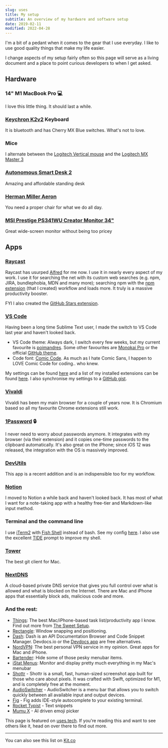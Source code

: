 ```yaml
---
slug: uses
title: My setup
subtitle: An overview of my hardware and software setup
date: 2019-02-11
modified: 2022-04-28
---
```


I'm a bit of a pedant when it comes to the gear that I use everyday. I like to use good quality things that make my life easier.

I change aspects of my setup fairly often so this page will serve as a living document and a place to point curious developers to when I get asked.

## Hardware

### 14" M1 MacBook Pro 💻

I love this little thing. It should last a while.

### [Keychron K2v2](https://keychron.in/keychron-k2-v2/) Keyboard

It is bluetooth and has Cherry MX Blue switches. What's not to love.

### Mice

I alternate between the [Logitech Vertical mouse](https://www.logitech.com/en-us/product/mx-vertical-ergonomic-mouse) and the [Logitech MX Master 3](http://amzn.eu/iGzdIg0)

### [Autonomous Smart Desk 2](https://www.autonomous.ai/standing-desks/smartdesk-2-home)

Amazing and affordable standing desk

### [Herman Miller Aeron](https://www.hermanmiller.com/en_gb/products/seating/office-chairs/aeron-chairs/)

You need a proper chair for what we do all day.

### [MSI Prestige PS341WU Creator Monitor 34"](https://www.msi.com/Content-Creation-Monitor/Prestige-PS341WU)

Great wide-screen monitor without being too pricey

## Apps

### [Raycast](https://raycast.com/)

Raycast has usurped [Alfred](https://www.alfredapp.com) for me now. I use it in nearly every aspect of my work. I use it for searching the net with its custom web searches (e.g. npm, JIRA, bundlephobia, MDN and many more); searching npm with the [npm extension](https://www.raycast.com/mrmartineau/search-npm) (that I created) workflow and loads more. It truly is a massive productivity booster.

FYI I also created the [GitHub Stars extension](https://www.raycast.com/mrmartineau/search-github-stars).

### [VS Code](https://code.visualstudio.com/)

Having been a long time Sublime Text user, I made the switch to VS Code last year and haven't looked back.

- VS Code theme: Always dark, I switch every few weeks, but my current favourite is [poimandres](https://marketplace.visualstudio.com/items?itemName=pmndrs.pmndrs). Some other favourites are [Monokai Pro](https://monokai.pro/) or the official [GitHub theme](https://marketplace.visualstudio.com/items?itemName=GitHub.github-vscode-theme).
- Code font: [Comic Code](https://tosche.net/fonts/comic-code). As much as I hate Comic Sans, I happen to LOVE Comic Code for coding.. who knew.

My settings can be found [here](https://gist.github.com/mrmartineau/ea3b428124bc1e31cd46dfa55469d781) and a list of my installed extensions can be found [here](https://gist.github.com/mrmartineau/28ef03c53275ea468e470532d6d20449). I also synchronise my settings to a [GitHub gist](https://gist.github.com/mrmartineau/425776a08d001fa9912119a9084ac9aa).

### [Vivaldi](https://vivaldi.com/)

Vivaldi has been my main browser for a couple of years now. It is Chromium based so all my favourite Chrome extensions still work.

### [1Password](https://1password.com/) 🔒

I never need to worry about passwords anymore. It integrates with my browser (via their extension) and it copies one-time passwords to the clipboard automatically. It's also great on the iPhone; since iOS 12 was released, the integration with the OS is massively improved.

### [DevUtils](https://devutils.app/?ref=zander)

This app is a recent addition and is an indispensible too for my workflow.

### [Notion](https://notion.so/)

I moved to Notion a while back and haven't looked back. It has most of what I want for a note-taking app with a healthy free-tier and Markdown-like input method.

### Terminal and the command line

I use [iTerm2](https://www.iterm2.com/) with [Fish Shell](https://fishshell.com/) instead of bash. See my config [here](https://github.com/mrmartineau/fish/blob/master/config.fish). I also use the excellent [TIDE](https://github.com/IlanCosman/tide) prompt to improve my shell.

### [Tower](https://www.git-tower.com/mac)

The best git client for Mac.

### [NextDNS](https://www.nextdns.io/)

A cloud-based private DNS service that gives you full control over what is allowed and what is blocked on the Internet. There are Mac and iPhone apps that essentially block ads, malicious code and more.

### And the rest:

- [Things](https://culturedcode.com/things/): The best Mac/iPhone-based task list/productivity app I know. Find out more from [The Sweet Setup](https://thesweetsetup.com/apps/best-personal-gtd-app-suite/).
- [Rectangle](https://rectangleapp.com/): Window snapping and positioning.
- [Dash](https://kapeli.com/dash): Dash is an API Documentation Browser and Code Snippet Manager. Devdocs.io or the [Devdocs app](https://devdocs.egoist.rocks/) are free alternatives.
- [NordVPN](https://nordvpn.com/): The best personal VPN service in my opinion. Great apps for Mac and iPhone.
- [Bartender](https://www.macbartender.com/): Hide some of those pesky menubar items.
- [iStat Menus](https://bjango.com/mac/istatmenus/): Monitor and display pretty much everything in my Mac's menubar
- [Shottr](https://shottr.cc) - Shottr is a small, fast, human-sized screenshot app built for those who care about pixels. It was crafted with Swift, optimized for M1, and is completely free at the moment.
- [AudioSwitcher](https://apps.apple.com/gb/app/audioswitcher/id561712678) - AudioSwitcher is a menu bar that allows you to switch quickly between all available input and output devices.
- [Fig](https://fig.io) - Fig adds IDE-style autocomplete to your existing terminal.
- [Rocket Typist](https://witt-software.com/rockettypist/) - Text snippets
- [Mumu X](https://getmumu.com) - AI driven emoji picker

This page is featured on [uses.tech](https://uses.tech/). If you're reading this and want to see others like it, head on over there to find out more.

---

You can also see this list on [Kit.co](https://kit.co/TheZand/gear)
